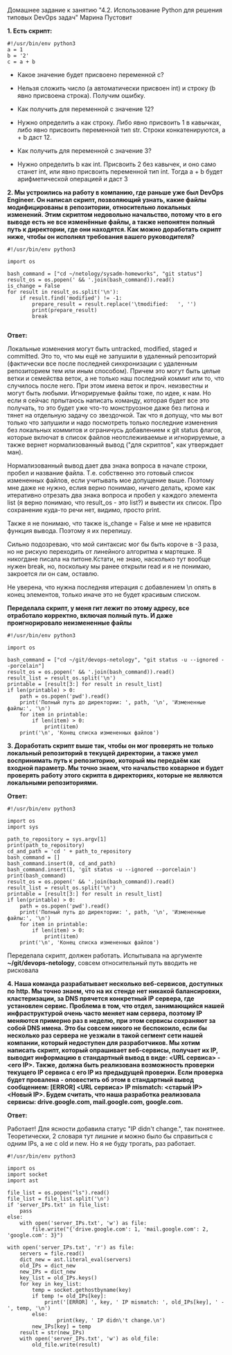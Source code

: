 Домашнее задание к занятию "4.2. Использование Python для решения типовых DevOps задач"
Марина Пустовит

**1. Есть скрипт:**

````
#!/usr/bin/env python3
a = 1
b = '2'
c = a + b
````

* Какое значение будет присвоено переменной c?
 * Нельзя сложить число (a автоматически присвоен int) и строку (b явно присвоена строка). Получим ошибку.

* Как получить для переменной c значение 12?
 * Нужно определить a как строку. Либо явно присвоить 1 в кавычках, либо явно присвоить переменной тип str. Строки конкатенируются, a + b даст 12.

* Как получить для переменной c значение 3?
 * Нужно определить b как int. Присвоить 2 без кавычек, и оно само станет int, или явно присвоить переменной тип int. Тогда a + b будет арифметической операцией и даст 3

**2. Мы устроились на работу в компанию, где раньше уже был DevOps Engineer. Он написал скрипт, позволяющий узнать, какие файлы модифицированы в репозитории, относительно локальных изменений. Этим скриптом недовольно начальство, потому что в его выводе есть не все изменённые файлы, а также непонятен полный путь к директории, где они находятся. Как можно доработать скрипт ниже, чтобы он исполнял требования вашего руководителя?**

````
#!/usr/bin/env python3

import os

bash_command = ["cd ~/netology/sysadm-homeworks", "git status"]
result_os = os.popen(' && '.join(bash_command)).read()
is_change = False
for result in result_os.split('\n'):
    if result.find('modified') != -1:
        prepare_result = result.replace('\tmodified:   ', '')
        print(prepare_result)
        break
        
````

**Ответ:**

Локальные изменения могут быть untracked, modified, staged и committed. Это то, что мы ещё не запушили в удаленный репозиторий (фактически все после последней синхронизации с удаленным репозиторием тем или иным способом).
Причем это могут быть целые ветки и семейства веток, а не только наш последний коммит или то, что случилось после него.  При этом имена веток и проч. неизвестны и могут быть любыми. Игнорируемые файлы тоже, по идее, к нам.
Но если я сейчас прпытаюсь написать команду, которая будет все это получать, то это будет уже что-то монструозное даже без питона и тянет на отдельную задачу со звездочкой.
Так что я допущу, что мы вот только что запушили и надо посмотреть только последние изменения без локальных коммитов и ограничусь добавлением к git status флагов, которые включат в список файлов неотслеживаемые и игнорируемые, а также вернет нормализованный вывод ("для скриптов", как утверждает ман).

Нормализованный вывод дает два знака вопроса в начале строки, пробел и название файла. Т.е. собственно это готовый список измененных файлов, если учитывать мое допущение выше. Поэтому мне даже не нужно, еслия верно понимаю, ничего делать, кроме как итеративно отрезать два знака вопроса и пробел у каждого элемента list (я верно понимаю, что result_os - это list?) и вывести их список. Про сохранение куда-то речи нет, видимо, просто print.

Также я не понимаю, что также is_change = False и мне не нравится функция вывода. Поэтому я их перепишу.

Сильно подозреваю, что мой синтаксис мог бы быть короче в -3 раза, но не рискую переходить от линейного алгоритма к мартешке. Я никогдане писала на питоне.Кстати, не знаю, насколько тут вообще нужен break, но, поскольку мы ранее открыли read и я не понимаю, закроется ли он сам, оставлю.

Не уверена, что нужна последняя итерация с добавлением \n опять в конец элементов, только иначе это не будет красивым списком.

**Переделала скрипт, у меня гит лежит по этому адресу, все отработало корректно, включая полный путь. И даже проигнорировало неизмененные файлы**

````
#!/usr/bin/env python3

import os

bash_command = ["cd ~/git/devops-netology", "git status -u --ignored --porcelain"]
result_os = os.popen(' && '.join(bash_command)).read()
result_list = result_os.split('\n')
printable = [result[3:] for result in result_list]
if len(printable) > 0:
    path = os.popen('pwd').read()
    print('Полный путь до директории: ', path, '\n', 'Измененные файлы:', '\n')
    for item in printable:
        if len(item) > 0:
            print(item)
    print('\n', 'Конец списка измененных файлов')
````

**3. Доработать скрипт выше так, чтобы он мог проверять не только локальный репозиторий в текущей директории, а также умел воспринимать путь к репозиторию, который мы передаём как входной параметр. Мы точно знаем, что начальство коварное и будет проверять работу этого скрипта в директориях, которые не являются локальными репозиториями.**

**Ответ:**

````
#!/usr/bin/env python3

import os
import sys

path_to_repository = sys.argv[1]
print(path_to_repository)
cd_and_path = 'cd ' + path_to_repository
bash_command = []
bash_command.insert(0, cd_and_path)
bash_command.insert(1, 'git status -u --ignored --porcelain')
print(bash_command)
result_os = os.popen(' && '.join(bash_command)).read()
result_list = result_os.split('\n')
printable = [result[3:] for result in result_list]
if len(printable) > 0:
    path = os.popen('pwd').read()
    print('Полный путь до директории: ', path, '\n', 'Измененные файлы:', '\n')
    for item in printable:
        if len(item) > 0:
            print(item)
    print('\n', 'Конец списка измененных файлов')
````

Переделала скрипт, должен работать. Испытывала на аргументе **~/git/devops-netology**, совсем относительный путь вводить не рисковала

**4. Наша команда разрабатывает несколько веб-сервисов, доступных по http. Мы точно знаем, что на их стенде нет никакой балансировки, кластеризации, за DNS прячется конкретный IP сервера, где установлен сервис. Проблема в том, что отдел, занимающийся нашей инфраструктурой очень часто меняет нам сервера, поэтому IP меняются примерно раз в неделю, при этом сервисы сохраняют за собой DNS имена. Это бы совсем никого не беспокоило, если бы несколько раз сервера не уезжали в такой сегмент сети нашей компании, который недоступен для разработчиков. Мы хотим написать скрипт, который опрашивает веб-сервисы, получает их IP, выводит информацию в стандартный вывод в виде: <URL сервиса> - <его IP>. Также, должна быть реализована возможность проверки текущего IP сервиса c его IP из предыдущей проверки. Если проверка будет провалена - оповестить об этом в стандартный вывод сообщением: [ERROR] <URL сервиса> IP mismatch: <старый IP> <Новый IP>. Будем считать, что наша разработка реализовала сервисы: drive.google.com, mail.google.com, google.com.**

**Ответ:**

Работает! Для ясности добавила статус "IP didn't change.", так понятнее.
Теоретически, 2 словаря тут лишние и можно было бы справиться с одним IPs, а не с old и new. Но я не буду трогать, раз работает.

````
#!/usr/bin/env python3

import os
import socket
import ast

file_list = os.popen("ls").read()
file_list = file_list.split('\n')
if 'server_IPs.txt' in file_list:
    pass
else:
    with open('server_IPs.txt', 'w') as file:
        file.write("{'drive.google.com': 1, 'mail.google.com': 2, 'google.com': 3}")

with open('server_IPs.txt', 'r') as file:
    servers = file.read()
    dict_new = ast.literal_eval(servers)
    old_IPs = dict_new
    new_IPs = dict_new
    key_list = old_IPs.keys()
    for key in key_list:
        temp = socket.gethostbyname(key)
        if temp != old_IPs[key]:
            print('[ERROR] ', key, ' IP mismatch: ', old_IPs[key], ' - ', temp, '\n')
        else:
                print(key, ' IP didn\'t change.\n')
        new_IPs[key] = temp
    result = str(new_IPs)
    with open('server_IPs.txt', 'w') as old_file:
        old_file.write(result)
````